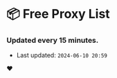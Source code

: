 # :package: Free Proxy List
### Updated every 15 minutes.

- Last updated: `2024-06-10 20:59`

:heart:
